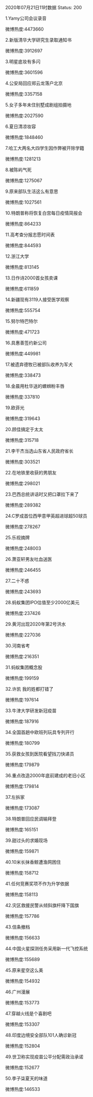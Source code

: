 2020年07月21日11时数据
Status: 200

1.Yamy公司会议录音

微博热度:4473660

2.新版清华大学研究生录取通知书

微博热度:3912697

3.明星底妆有多闪

微博热度:3601596

4.公安局回应郑云龙落户北京

微博热度:3357158

5.女子多年未住别墅成剧组拍摄地

微博热度:2027590

6.夏日清凉妆容

微博热度:1848460

7.哈工大两名大四学生因作弊被开除学籍

微博热度:1281213

8.被陈屿气死

微博热度:1275067

9.原来部队生活这么有意思

微博热度:1027561

10.特朗普称将恢复白宫每日疫情简报会

微博热度:864233

11.高考查分报志愿时间表

微博热度:844593

12.浙江大学

微博热度:813145

13.日作诗2000首女孩卖课

微博热度:611859

14.新疆现有3119人接受医学观察

微博热度:555754

15.努尔特巴特尔

微博热度:471723

16.具惠善签约新公司

微博热度:449981

17.被遗弃德牧已被部队收养为军犬

微博热度:338473

18.金晨用杜华送的螺蛳粉丰唇

微博热度:337810

19.欧菲光

微博热度:319643

20.顾佳搞定于太太

微博热度:315718

21.李干杰当选山东省人民政府省长

微博热度:303521

22.在地铁里收获的男朋友

微博热度:298021

23.巴西总统讲话时又把口罩拉下来了

微博热度:289382

24.C罗成首位西甲意甲英超进球超50球员

微博热度:278267

25.乐视摘牌

微博热度:248003

26.萧亚轩男友吐血送医

微博热度:246455

27.二十不惑

微博热度:243693

28.蚂蚁集团IPO估值至少2000亿美元

微博热度:237426

29.黄河出现2020年第2号洪水

微博热度:227036

30.河南省考

微博热度:216351

31.蚂蚁集团概念股

微博热度:199159

32.许凯 我的姓都打错了

微博热度:197614

33.牛津大学研发新冠疫苗

微博热度:187916

34.全国首趟中欧班列玩具专列开行

微博热度:180799

35.获救女孩到医院看望挡刀快递员

微博热度:179879

36.重点改造2000年底前建成的老旧小区

微博热度:179814

37.左拆家

微博热度:173087

38.特朗普回应民调输拜登

微博热度:165151

39.甜过头的求婚现场

微博热度:159871

40.10米长抹香鲸遭渔网困住

微博热度:158712

41.任何竞赛奖项不作为升学依据

微博热度:158113

42.灾区救援民警从倾斜旗杆降下国旗

微博热度:157786

43.信条撤档

微博热度:156633

44.中国火星探测任务采用新一代飞控系统

微博热度:155689

45.原来星空这么美

微博热度:154932

46.广州漫展

微博热度:153773

47.穿越火线是个喜剧吧

微博热度:153307

48.印度边境安全部队101人确诊新冠

微博热度:152804

49.世卫称实现疫苗公平分配需政治承诺

微博热度:152677

50.李子柒夏天的味道

微博热度:146533

